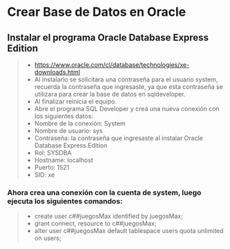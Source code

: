 # Crear Base de Datos en Oracle
## Instalar el programa Oracle Database Express Edition
>* https://www.oracle.com/cl/database/technologies/xe-downloads.html
>* Al instalarlo se solicitara una contraseña para el usuario system, recuerda la contraseña que ingresaste, ya que esta contraseña se utilizara para crear la base de datos en sqldeveloper.
>* Al finalizar reinicia el equipo.
>* Abre el programa SQL Developer y crea una nueva conexión con los siguientes datos:
>* Nombre de la conexión: System
>* Nombre de usuario: sys
>* Contraseña: la contraseña que ingresaste al instalar Oracle Database Express Edition
>* Rol: SYSDBA
>* Hostname: localhost
>* Puerto: 1521
>* SID: xe

### Ahora crea una conexión con la cuenta de system, luego ejecuta los siguientes comandos:
>* create user c##juegosMax identified by juegosMax;
>* grant connect, resource to c##juegosMax;
>* alter user c##juegosMax default tablespace users quota unlimited on users;

